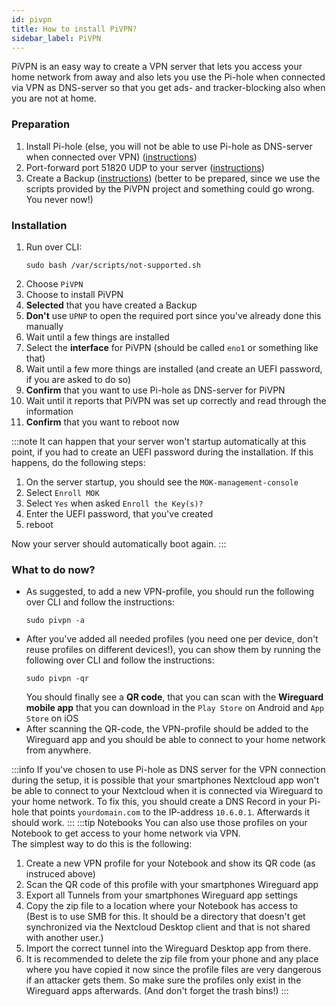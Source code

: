```yaml
---
id: pivpn
title: How to install PiVPN?
sidebar_label: PiVPN
---
```


PiVPN is an easy way to create a VPN server that lets you access your home network from away and also lets you use the Pi-hole when connected via VPN as DNS-server so that you get ads- and tracker-blocking also when you are not at home.

### Preparation
1. Install Pi-hole (else, you will not be able to use Pi-hole as DNS-server when connected over VPN) ([instructions](./pi-hole))
1. Port-forward port 51820 UDP to your server ([instructions](./port-forwarding))
1. Create a Backup ([instructions](./manual-backup))
(better to be prepared, since we use the scripts provided by the PiVPN project and something could go wrong. You never now!)

### Installation
1. Run over CLI:
    ```shell
    sudo bash /var/scripts/not-supported.sh
    ```
1. Choose `PiVPN`
1. Choose to install PiVPN
1. **Selected** that you have created a Backup
1. **Don't** use `UPNP` to open the required port since you've already done this manually
1. Wait until a few things are installed
1. Select the **interface** for PiVPN (should be called `eno1` or something like that)
1. Wait until a few more things are installed (and create an UEFI password, if you are asked to do so)
1. **Confirm** that you want to use Pi-hole as DNS-server for PiVPN
1. Wait until it reports that PiVPN was set up correctly and read through the information
1. **Confirm** that you want to reboot now

:::note
It can happen that your server won't startup automatically at this point, if you had to create an UEFI password during the installation. If this happens, do the following steps:
1. On the server startup, you should see the `MOK-management-console`
1. Select `Enroll MOK`
1. Select `Yes` when asked `Enroll the Key(s)?`
1. Enter the UEFI password, that you've created
1. reboot

Now your server should automatically boot again.
:::

### What to do now?
- As suggested, to add a new VPN-profile, you should run the following over CLI and follow the instructions:
    ```shell
    sudo pivpn -a
    ```
- After you've added all needed profiles (you need one per device, don't reuse profiles on different devices!), you can show them by running the following over CLI and follow the instructions:
    ```shell
    sudo pivpn -qr
    ```
    You should finally see a **QR code**, that you can scan with the **Wireguard mobile app** that you can download in the `Play Store` on Android and `App Store` on iOS
- After scanning the QR-code, the VPN-profile should be added to the Wireguard app and you should be able to connect to your home network from anywhere.

:::info
If you've chosen to use Pi-hole as DNS server for the VPN connection during the setup, it is possible that your smartphones Nextcloud app won't be able to connect to your Nextcloud when it is connected via Wireguard to your home network. To fix this, you should create a DNS Record in your Pi-hole that points `yourdomain.com` to the IP-address `10.6.0.1`. Afterwards it should work.
:::
:::tip Notebooks
You can also use those profiles on your Notebook to get access to your home network via VPN.<br/>
The simplest way to do this is the following:
1. Create a new VPN profile for your Notebook and show its QR code (as instruced above)
1. Scan the QR code of this profile with your smartphones Wireguard app
1. Export all Tunnels from your smartphones Wireguard app settings
1. Copy the zip file to a location where your Notebook has access to<br/>
(Best is to use SMB for this. It should be a directory that doesn't get synchronized via the Nextcloud Desktop client and that is not shared with another user.) 
1. Import the correct tunnel into the Wireguard Desktop app from there. 
1. It is recommended to delete the zip file from your phone and any place where you have copied it now since the profile files are very dangerous if an attacker gets them. So make sure the profiles only exist in the Wireguard apps afterwards. (And don't forget the trash bins!)
:::
